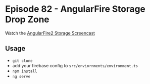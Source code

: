 # Episode 82 - AngularFire Storage Drop Zone

Watch the [AngularFire2 Storage Screencast](https://angularfirebase.com/lessons/firebase-storage-with-angularfire-dropzone-file-uploader/)

## Usage

- `git clone`
- add your firebase config to `src/enviornments/environment.ts` 
- `npm install`
- `ng serve`
